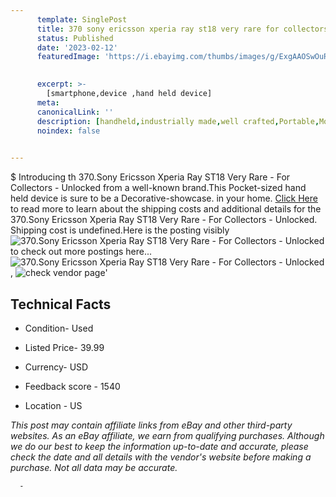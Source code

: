 ```yaml
---
      template: SinglePost
      title: 370 sony ericsson xperia ray st18 very rare for collectors unlocked
      status: Published
      date: '2023-02-12'
      featuredImage: 'https://i.ebayimg.com/thumbs/images/g/ExgAAOSwOuRj53au/s-l225.jpg'
       

      excerpt: >-
        [smartphone,device ,hand held device]
      meta:
      canonicalLink: ''
      description: [handheld,industrially made,well crafted,Portable,Mobile,Compact,Convenient,Lightweight,Maneuverable,Man-portable,Miniature,Carriable,Hand-held,Light,Holdable,Transportable,Mobile device,Pocket-sized,On-the-go,Wireless,Cordless,Compact size,Convenient size, smartphone,device ,hand held device]
      noindex: false
      

---
```

$
      Introducing th 370.Sony Ericsson Xperia Ray ST18 Very Rare - For Collectors - Unlocked from a well-known brand.This Pocket-sized hand held device is sure to be a Decorative-showcase. in your home. [Click Here](https://www.ebay.com/itm/165933858233?hash=item26a26dbdb9%3Ag%3AExgAAOSwOuRj53au&mkevt=1&mkcid=1&mkrid=711-53200-19255-0&campid=%253CePNCampaignId%253E&customid=%253CreferenceId%253E&toolid=10049) to read more to learn about the shipping costs and additional details for the 370.Sony Ericsson Xperia Ray ST18 Very Rare - For Collectors - Unlocked. Shipping cost is undefined.Here is the posting visibly ![370.Sony Ericsson Xperia Ray ST18 Very Rare - For Collectors - Unlocked](https://i.ebayimg.com/thumbs/images/g/ExgAAOSwOuRj53au/s-l225.jpg) to check out more postings here... ![370.Sony Ericsson Xperia Ray ST18 Very Rare - For Collectors - Unlocked](https://i.ebayimg.com/images/g/ExgAAOSwOuRj53au/s-l1600.jpg), ![check vendor page](https://origin-galleryplus.ebayimg.com/ws/web/165933858233_2_0_1/225x225.jpg,https://origin-galleryplus.ebayimg.com/ws/web/165933858233_3_0_1/225x225.jpg,https://origin-galleryplus.ebayimg.com/ws/web/165933858233_4_0_1/225x225.jpg,https://origin-galleryplus.ebayimg.com/ws/web/165933858233_5_0_1/225x225.jpg,https://origin-galleryplus.ebayimg.com/ws/web/165933858233_6_0_1/225x225.jpg,https://origin-galleryplus.ebayimg.com/ws/web/165933858233_7_0_1/225x225.jpg)'

      

 ## Technical Facts 



     
      

 - Condition- Used 


      

 - Listed Price- 39.99 


      

 - Currency- USD 


      

 - Feedback score - 1540 


      

 - Location - US 


      
      

 *_This post may contain affiliate links from eBay and other third-party websites. As an eBay affiliate, we earn from qualifying purchases. Although we do our best to keep the information up-to-date and accurate, please check the date and all details with the vendor's website before making a purchase. Not all data may be accurate._*




      -
